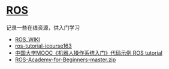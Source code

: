 # [ROS](http://wiki.ros.org/cn)
记录一些在线资源，供入门学习
+ [ROS_WIKI](http://wiki.ros.org/cn)
+ [ros-tutorial-icourse163](https://gitee.com/ros_group/introduction_to_ros/blob/master/ROS%E7%9B%B8%E5%85%B3%E8%B5%84%E6%BA%90/ros-tutorial-icourse163.pdf)
+ [中国大学MOOC《机器人操作系统入门》代码示例 ROS tutorial](https://github.com/sychaichangkun/ROS-Academy-for-Beginners)
+ [ROS-Academy-for-Beginners-master.zip](https://github.com/Baymax94/Learning-Robot/files/3742086/ROS-Academy-for-Beginners-master.zip)